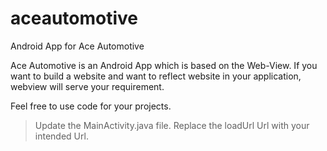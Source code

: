# aceautomotive
Android App for Ace Automotive

Ace Automotive is an Android App which is based on the Web-View.
If you want to build a website and want to reflect website in your application, webview will serve your requirement.

Feel free to use code for your projects.
  > Update the MainActivity.java file. Replace the loadUrl Url with your intended Url.
